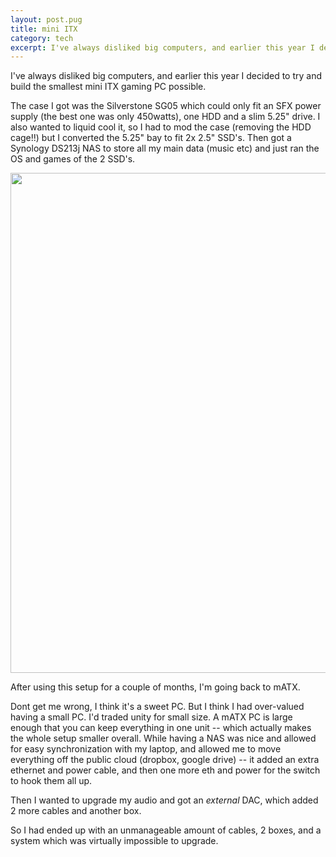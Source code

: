 ```yaml
---
layout: post.pug
title: mini ITX
category: tech
excerpt: I've always disliked big computers, and earlier this year I decided to try and build the smallest mini ITX gaming PC possible.
---
```


I've always disliked big computers, and earlier this year I decided to try and build the smallest mini ITX gaming PC possible.

The case I got was the Silverstone SG05 which could only fit an SFX power supply (the best one was only 450watts), one HDD and a slim 5.25" drive. I also wanted to liquid cool it, so I had to mod the case (removing the HDD cage!!) but I converted the 5.25" bay to fit 2x 2.5" SSD's. Then got a Synology DS213j NAS to store all my main data (music etc) and just ran the OS and games of the 2 SSD's.

<a href="https://static.mwild.me/images/pc-2014-07.jpg" target="_blank"><img src="https://static.mwild.me/images/pc-2014-07.jpg" style="width:800px"></a>

After using this setup for a couple of months, I'm going back to mATX.

Dont get me wrong, I think it's a sweet PC. But I think I had over-valued having a small PC. I'd traded unity for small size. A mATX PC is large enough that you can keep everything in one unit -- which actually makes the whole setup smaller overall. While having a NAS was nice and allowed for easy synchronization with my laptop, and allowed me to move everything off the public cloud (dropbox, google drive) -- it added an extra ethernet and power cable, and then one more eth and power for the switch to hook them all up.

Then I wanted to upgrade my audio and got an _external_ DAC, which added 2 more cables and another box.

So I had ended up with an unmanageable amount of cables, 2 boxes, and a system which was virtually impossible to upgrade.